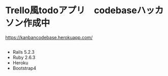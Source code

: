 # Trello風todoアプリ　codebaseハッカソン作成中

https://kanbancodebase.herokuapp.com/

## 
- Rails 5.2.3
- Ruby 2.6.3
- Heroku
- Bootstrap4
